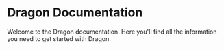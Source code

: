 # Dragon Documentation

Welcome to the Dragon documentation. Here you'll find all the information you need to get started with Dragon.
